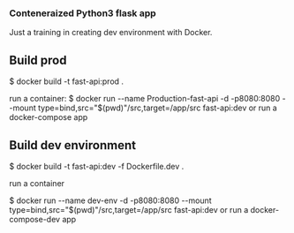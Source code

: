 ### Conteneraized Python3 flask app

Just a training in creating dev environment with Docker.


## Build prod 

$ docker build -t fast-api:prod .

run a container: 
$ docker run --name Production-fast-api -d -p8080:8080 --mount type=bind,src="$(pwd)"/src,target=/app/src fast-api:dev
or run a docker-compose app


## Build dev environment

$ docker build -t fast-api:dev -f Dockerfile.dev .

run a container

$ docker run --name dev-env -d -p8080:8080 --mount type=bind,src="$(pwd)"/src,target=/app/src fast-api:dev
or run a docker-compose-dev app
